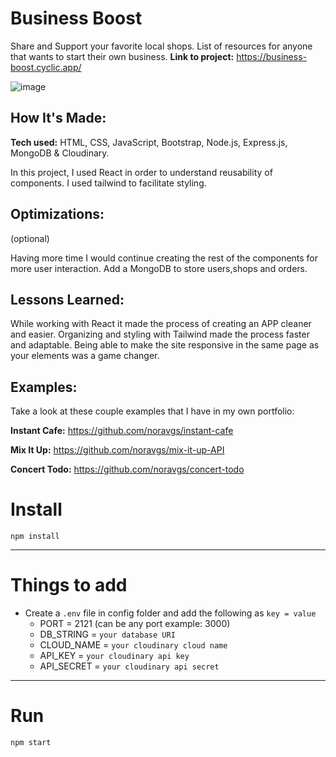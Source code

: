 # Business Boost
Share and Support your favorite local shops. List of resources for anyone that wants to start their own business. 
**Link to project:** https://business-boost.cyclic.app/

![image](https://github.com/noravgs/business-boost/blob/main/public/imgs/business-boost.gif?raw=true)

## How It's Made:

**Tech used:** HTML, CSS, JavaScript, Bootstrap, Node.js, Express.js, MongoDB & Cloudinary.

In this project, I used React in order to understand reusability of components. I used tailwind to facilitate styling.  

## Optimizations:
(optional)

Having more time I would continue creating the rest of the components for more user interaction. Add a MongoDB to store users,shops and orders. 

## Lessons Learned:

While working with React it made the process of creating an APP cleaner and easier. Organizing and styling with Tailwind made the process faster and adaptable. Being able to make the site responsive in the same page as your elements was a game changer.

## Examples:
Take a look at these couple examples that I have in my own portfolio:

**Instant Cafe:** https://github.com/noravgs/instant-cafe

**Mix It Up:** https://github.com/noravgs/mix-it-up-API

**Concert Todo:** https://github.com/noravgs/concert-todo
# Install

`npm install`

---

# Things to add

- Create a `.env` file in config folder and add the following as `key = value`
  - PORT = 2121 (can be any port example: 3000)
  - DB_STRING = `your database URI`
  - CLOUD_NAME = `your cloudinary cloud name`
  - API_KEY = `your cloudinary api key`
  - API_SECRET = `your cloudinary api secret`

---

# Run

`npm start`
